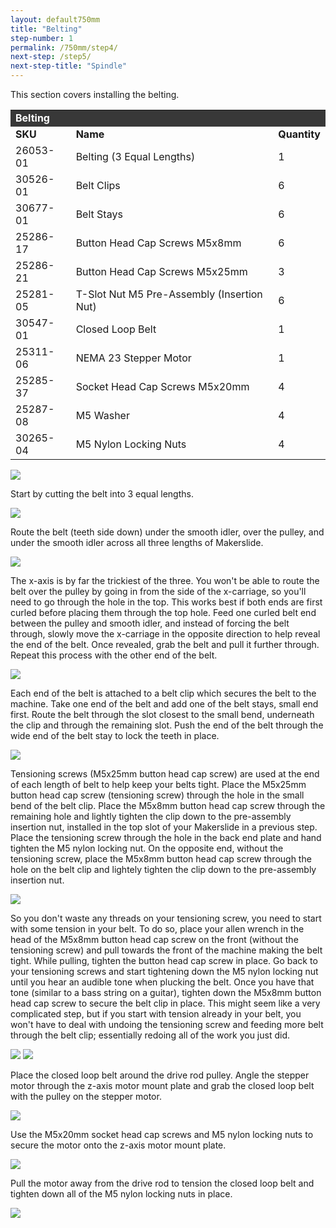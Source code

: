 ```yaml
---
layout: default750mm
title: "Belting"
step-number: 1
permalink: /750mm/step4/
next-step: /step5/
next-step-title: "Spindle"
---
```

<p>This section covers installing the belting.</p>
<table>
<tr><td style="color:#fff;background: #383838;" colspan="3"><b>Belting
</b></td></tr>
	<tr>
		<td><b>SKU</b></td>
		<td><b>Name</b></td>
		<td><b>Quantity</b></td>
	</tr>
	<tr>
		<td>
26053-01</td>
		<td>Belting (3 Equal Lengths)</td>
		<td>1</td>
	</tr>
	<tr>
		<td>
30526-01</td>
		<td>Belt Clips</td>
		<td>6</td>
	</tr>
	<tr>
		<td>
30677-01</td>
		<td>Belt Stays</td>
		<td>6</td>
	</tr>
	<tr>
		<td>
25286-17</td>
		<td>Button Head Cap Screws M5x8mm</td>
		<td>6</td>
	</tr>
	<tr>
		<td>
25286-21</td>
		<td>Button Head Cap Screws M5x25mm</td>
		<td>3</td>
	</tr>
	<tr>
		<td>
25281-05</td>
		<td>T-Slot Nut M5 Pre-Assembly (Insertion Nut)</td>
		<td>6</td>
	</tr>
	<tr>
		<td>
30547-01</td>
		<td>Closed Loop Belt</td>
		<td>1</td>
	</tr>
	<tr>
		<td>
25311-06</td>
		<td>NEMA 23 Stepper Motor</td>
		<td>1</td>
	</tr>
	<tr>
		<td>
25285-37</td>
		<td>Socket Head Cap Screws M5x20mm</td>
		<td>4</td>
	</tr>
	<tr>
		<td>
25287-08</td>
		<td>M5 Washer</td>
		<td>4</td>
	</tr>
	<tr>
		<td>
30265-04</td>
		<td>M5 Nylon Locking Nuts</td>
		<td>4</td>
	</tr>
</table>

<img src="photo/jpfs_DSC2791.jpg">
<p>Start by cutting the belt into 3 equal lengths.</p>
<img src="photo/P4210474jpg04.jpg">
<p>Route the belt (teeth side down) under the smooth idler, over the pulley, and under the smooth idler across all three lengths of Makerslide.</p>
<img src="photo/P4210483jpg13.jpg">
<p>The x-axis is by far the trickiest of the three.  You won't be able to route the belt over the pulley by going in from the side of the x-carriage, so you'll need to go through the hole in the top.  This works best if both ends are first curled before placing them through the top hole.  Feed one curled belt end between the pulley and smooth idler, and instead of forcing the belt through, slowly move the x-carriage in the opposite direction to help reveal the end of the belt.  Once revealed, grab the belt and pull it further through.  Repeat this process with the other end of the belt.</p>
<img src="photo/P4210479jpg09.jpg">
<p>Each end of the belt is attached to a belt clip which secures the belt to the machine.  Take one end of the belt and add one of the belt stays, small end first.  Route the belt through the slot closest to the small bend, underneath the clip and through the remaining slot.  Push the end of the belt through the wide end of the belt stay to lock the teeth in place.</p>
<img src="photo/P4210485jpg15.jpg">
<p>Tensioning screws (M5x25mm button head cap screw) are used at the end of each length of belt to help keep your belts tight.  Place the M5x25mm button head cap screw (tensioning screw) through the hole in the small bend of the belt clip.  Place the M5x8mm button head cap screw through the remaining hole and lightly tighten the clip down to the pre-assembly insertion nut, installed in the top slot of your Makerslide in a previous step.  Place the tensioning screw through the hole in the back end plate and hand tighten the M5 nylon locking nut.  On the opposite end, without the tensioning screw, place the M5x8mm button head cap screw through the hole on the belt clip and lightely tighten the clip down to the pre-assembly insertion nut.</p>
<img src="photo/jpfs_DSC2795.jpg">
<p>So you don't waste any threads on your tensioning screw, you need to start with some tension in your belt. To do so, place your allen wrench in the head of the M5x8mm button head cap screw on the front (without the tensioning screw) and pull towards the front of the machine making the belt tight.  While pulling, tighten the button head cap screw in place.  Go back to your tensioning screws and start tightening down the M5 nylon locking nut until you hear an audible tone when plucking the belt.  Once you have that tone (similar to a bass string on a guitar), tighten down the M5x8mm button head cap screw to secure the belt clip in place.  This might seem like a very complicated step, but if you start with tension already in your belt, you won't have to deal with undoing the tensioning screw and feeding more belt through the belt clip; essentially redoing all of the work you just did.</p>
<img src="photo/jpfs_DSC2798.jpg">
<img src="photo/P4210487jpg17.jpg">
<p>Place the closed loop belt around the drive rod pulley.  Angle the stepper motor through the z-axis motor mount plate and grab the closed loop belt with the pulley on the stepper motor.</p>
<img src="photo/P4210490jpg20.jpg">
<p>Use the M5x20mm socket head cap screws and M5 nylon locking nuts to secure the motor onto the z-axis motor mount plate.</p>
<img src="photo/P4210493jpg23.jpg">
<p>Pull the motor away from the drive rod to tension the closed loop belt and tighten down all of the M5 nylon locking nuts in place.</p>
<img src="photo/jpfs_DSC2800.jpg">
